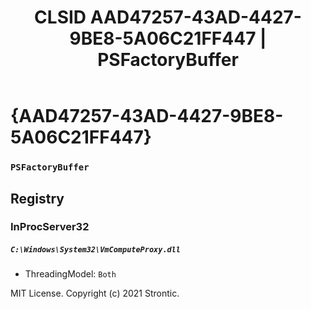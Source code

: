 ﻿---
title: "CLSID AAD47257-43AD-4427-9BE8-5A06C21FF447 | PSFactoryBuffer"
excerpt: What is COM-Object CLSID AAD47257-43AD-4427-9BE8-5A06C21FF447?
---

# {AAD47257-43AD-4427-9BE8-5A06C21FF447}

### `PSFactoryBuffer`

## Registry


### InProcServer32

##### `C:\Windows\System32\VmComputeProxy.dll`
* ThreadingModel: `Both`

MIT License. Copyright (c) 2021 Strontic.


